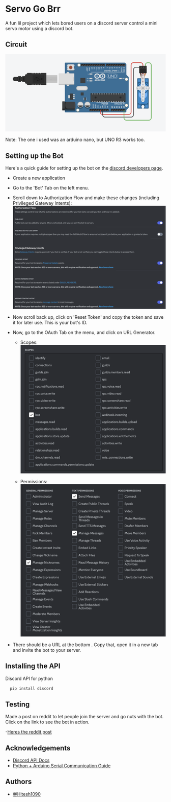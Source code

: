 
# Servo Go Brr

A fun lil project which lets bored users on a discord server control a mini servo motor using a discord bot.


## Circuit
![Circuit Img](image-2.png)

Note: The one i used was an arduino nano, but UNO R3 works too.
## Setting up the Bot
Here's a quick guide for setting up the bot on the [discord developers page](https://discord.com/developers/applications).

 - Create a new application
 - Go to the 'Bot' Tab on the left menu.
 - Scroll down to Authorization Flow and make these changes (including Privileged Gateway Intents):
 ![Alt text](image-3.png)
 - Now scroll back up, click on 'Reset Token' and copy the token and save it for later use. This is your bot's ID.
 - Now, go to the OAuth Tab on the menu, and click on URL Generator.
    - Scopes:
    ![Alt text](image.png)

    - Permissions:
    ![Alt text](image-1.png)


- There should be a URL at the bottom . Copy that, open it in a new tab and invite the bot to your server.

## Installing the API 

Discord API for python

```bash
  pip install discord
```
    
## Testing

Made a post on reddit to let people join the server and go nuts with the bot. Click on the link to see the bot in action.

-[Heres the reddit post](https://www.reddit.com/r/discordapp/comments/1657mrf/i_made_a_bot_which_lets_you_control_a_mini_servo/?utm_source=share&utm_medium=web2x&context=3)





## Acknowledgements

 - [Discord API Docs](https://discord.com/developers/docs/intro)
 - [Python + Arduino Serial Communication Guide](https://projecthub.arduino.cc/ansh2919/serial-communication-between-python-and-arduino-663756)
 



## Authors

- [@Hitesh1090](https://github.com/Hitesh1090)

